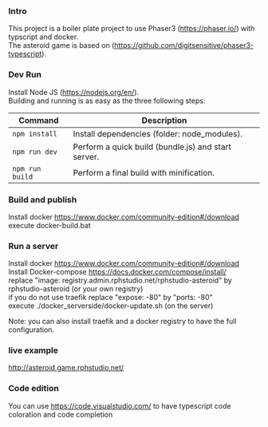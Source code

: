 ### Intro
This project is a boiler plate project to use Phaser3 (https://phaser.io/) with typscript and docker.  
The asteroid game is based on (https://github.com/digitsensitive/phaser3-typescript).  

### Dev Run

Install Node JS (https://nodejs.org/en/).  
Building and running is as easy as the three following steps:

| Command | Description |
|---------|-------------|
| `npm install` | Install dependencies (folder: node_modules).|
| `npm run dev` | Perform a quick build (bundle.js) and start server.|
| `npm run build` | Perform a final build with minification.|

### Build and publish

Install docker https://www.docker.com/community-edition#/download  
execute docker-build.bat  

### Run a server
Install docker https://www.docker.com/community-edition#/download  
Install Docker-compose https://docs.docker.com/compose/install/  
replace "image: registry.admin.rphstudio.net/rphstudio-asteroid" by rphstudio-asteroid (or your own registry)  
if you do not use traefik replace "expose: -80" by "ports: -80"  
execute ./docker_serverside/docker-update.sh (on the server)  

Note: you can also install traefik and a docker registry to have the full configuration.  

### live example
http://asteroid.game.rphstudio.net/  

### Code edition
You can use https://code.visualstudio.com/ to have typescript code coloration and code completion  
